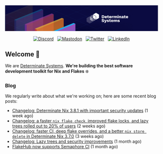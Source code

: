 <p align="center">
  <a href="https://determinate.systems" target="_blank"><img src="https://raw.githubusercontent.com/determinatesystems/.github/main/.github/banner.jpg"></a>
</p>
<p align="center">
  &nbsp;<a href="https://determinate.systems/discord" target="_blank"><img alt="Discord" src="https://img.shields.io/discord/1116012109709463613?style=for-the-badge&logo=discord&logoColor=%23ffffff&label=Discord&labelColor=%234253e8&color=%23e4e2e2"></a>&nbsp;
  &nbsp;<a href="https://hachyderm.io/@determinatesystems" target="_blank"><img alt="Mastodon" src="https://img.shields.io/badge/Mastodon-6468fa?style=for-the-badge&logo=mastodon&logoColor=%23ffffff"></a>&nbsp;
  &nbsp;<a href="https://twitter.com/DeterminateSys" target="_blank"><img alt="Twitter" src="https://img.shields.io/badge/Twitter-303030?style=for-the-badge&logo=x&logoColor=%23ffffff"></a>&nbsp;
  &nbsp;<a href="https://www.linkedin.com/company/determinate-systems" target="_blank"><img alt="LinkedIn" src="https://img.shields.io/badge/LinkedIn-1667be?style=for-the-badge&logo=linkedin&logoColor=%23ffffff"></a>&nbsp;
</p>

## Welcome 👋

We are [Determinate Systems](https://determinate.systems).
**We're building the best software development toolkit for Nix and Flakes** ❄️

### Blog 

We regularly write about what we're working on; here are some recent blog posts:


- [Changelog: Determinate Nix 3.8.1 with important security updates](https://determinate.systems/posts/changelog-determinate-nix-381/) (1 week ago)
- [Changelog: a faster `nix flake check`, improved flake locks, and lazy trees rolled out to 20% of users](https://determinate.systems/posts/changelog-determinate-nix-380/) (2 weeks ago)
- [Changelog: faster CI, deep flake overrides, and a better `nix store delete` in Determinate Nix 3.7.0](https://determinate.systems/posts/changelog-determinate-nix-370/) (3 weeks ago)
- [Changelog: Lazy trees and security improvements](https://determinate.systems/posts/changelog-determinate-nix-367/) (1 month ago)
- [FlakeHub now supports Semaphore CI](https://determinate.systems/posts/semaphore-ci/) (1 month ago)
